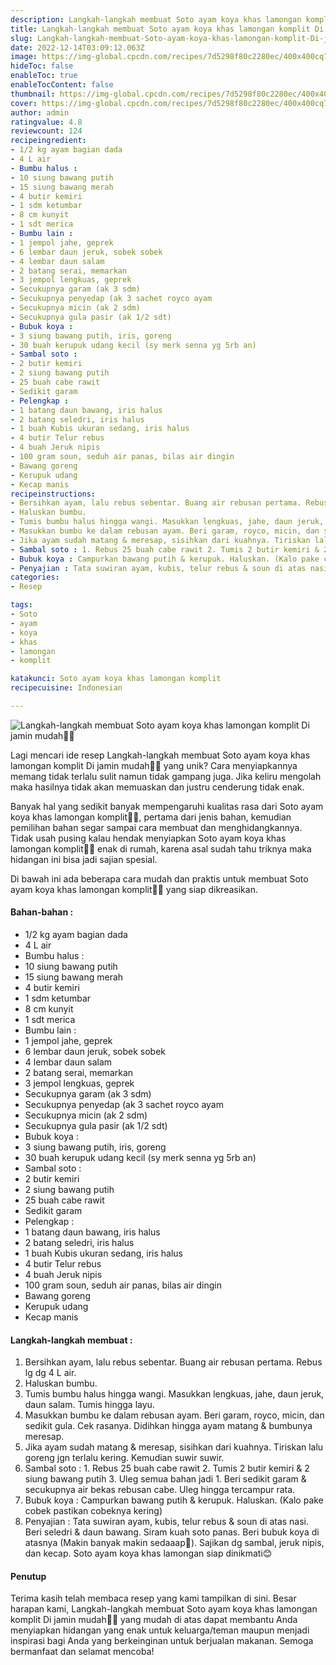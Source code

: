 ```yaml
---
description: Langkah-langkah membuat Soto ayam koya khas lamongan komplit Di jamin mudah"
title: Langkah-langkah membuat Soto ayam koya khas lamongan komplit Di jamin mudah
slug: Langkah-langkah-membuat-Soto-ayam-koya-khas-lamongan-komplit-Di-jamin-mudah
date: 2022-12-14T03:09:12.063Z
image: https://img-global.cpcdn.com/recipes/7d5298f80c2280ec/400x400cq70/photo.jpg
hideToc: false
enableToc: true
enableTocContent: false
thumbnail: https://img-global.cpcdn.com/recipes/7d5298f80c2280ec/400x400cq70/photo.jpg
cover: https://img-global.cpcdn.com/recipes/7d5298f80c2280ec/400x400cq70/photo.jpg
author: admin
ratingvalue: 4.8
reviewcount: 124
recipeingredient:
- 1/2 kg ayam bagian dada
- 4 L air
- Bumbu halus :
- 10 siung bawang putih
- 15 siung bawang merah
- 4 butir kemiri
- 1 sdm ketumbar
- 8 cm kunyit
- 1 sdt merica
- Bumbu lain :
- 1 jempol jahe, geprek
- 6 lembar daun jeruk, sobek sobek
- 4 lembar daun salam
- 2 batang serai, memarkan
- 3 jempol lengkuas, geprek
- Secukupnya garam (ak 3 sdm)
- Secukupnya penyedap (ak 3 sachet royco ayam
- Secukupnya micin (ak 2 sdm)
- Secukupnya gula pasir (ak 1/2 sdt)
- Bubuk koya :
- 3 siung bawang putih, iris, goreng
- 30 buah kerupuk udang kecil (sy merk senna yg 5rb an)
- Sambal soto :
- 2 butir kemiri
- 2 siung bawang putih
- 25 buah cabe rawit
- Sedikit garam
- Pelengkap :
- 1 batang daun bawang, iris halus
- 2 batang seledri, iris halus
- 1 buah Kubis ukuran sedang, iris halus
- 4 butir Telur rebus
- 4 buah Jeruk nipis
- 100 gram soun, seduh air panas, bilas air dingin
- Bawang goreng
- Kerupuk udang
- Kecap manis
recipeinstructions:
- Bersihkan ayam, lalu rebus sebentar. Buang air rebusan pertama. Rebus lg dg 4 L air.
- Haluskan bumbu.
- Tumis bumbu halus hingga wangi. Masukkan lengkuas, jahe, daun jeruk, daun salam. Tumis hingga layu.
- Masukkan bumbu ke dalam rebusan ayam. Beri garam, royco, micin, dan sedikit gula. Cek rasanya. Didihkan hingga ayam matang & bumbunya meresap.
- Jika ayam sudah matang & meresap, sisihkan dari kuahnya. Tiriskan lalu goreng jgn terlalu kering. Kemudian suwir suwir.
- Sambal soto : 1. Rebus 25 buah cabe rawit 2. Tumis 2 butir kemiri & 2 siung bawang putih 3. Uleg semua bahan jadi 1. Beri sedikit garam & secukupnya air bekas rebusan cabe. Uleg hingga tercampur rata.
- Bubuk koya : Campurkan bawang putih & kerupuk. Haluskan. (Kalo pake cobek pastikan cobeknya kering)
- Penyajian : Tata suwiran ayam, kubis, telur rebus & soun di atas nasi. Beri seledri & daun bawang. Siram kuah soto panas. Beri bubuk koya di atasnya (Makin banyak makin sedaaap🤤). Sajikan dg sambal, jeruk nipis, dan kecap. Soto ayam koya khas lamongan siap dinikmati😊
categories:
- Resep

tags:
- Soto
- ayam
- koya
- khas
- lamongan
- komplit

katakunci: Soto ayam koya khas lamongan komplit
recipecuisine: Indonesian

---
```


![Langkah-langkah membuat Soto ayam koya khas lamongan komplit Di jamin mudah👩‍🍳](https://img-global.cpcdn.com/recipes/7d5298f80c2280ec/400x400cq70/photo.jpg)

Lagi mencari ide resep Langkah-langkah membuat Soto ayam koya khas lamongan komplit Di jamin mudah👩‍🍳 yang unik? Cara menyiapkannya memang tidak terlalu sulit namun tidak gampang juga. Jika keliru mengolah maka hasilnya tidak akan memuaskan dan justru cenderung tidak enak.

Banyak hal yang sedikit banyak mempengaruhi kualitas rasa dari Soto ayam koya khas lamongan komplit👩‍🍳, pertama dari jenis bahan, kemudian pemilihan bahan segar sampai cara membuat dan menghidangkannya. Tidak usah pusing kalau hendak menyiapkan Soto ayam koya khas lamongan komplit👩‍🍳 enak di rumah, karena asal sudah tahu triknya maka hidangan ini bisa jadi sajian spesial.

Di bawah ini ada beberapa cara mudah dan praktis untuk membuat Soto ayam koya khas lamongan komplit👩‍🍳 yang siap dikreasikan.

<!--inarticleads1-->

#### Bahan-bahan :

- 1/2 kg ayam bagian dada
- 4 L air
- Bumbu halus :
- 10 siung bawang putih
- 15 siung bawang merah
- 4 butir kemiri
- 1 sdm ketumbar
- 8 cm kunyit
- 1 sdt merica
- Bumbu lain :
- 1 jempol jahe, geprek
- 6 lembar daun jeruk, sobek sobek
- 4 lembar daun salam
- 2 batang serai, memarkan
- 3 jempol lengkuas, geprek
- Secukupnya garam (ak 3 sdm)
- Secukupnya penyedap (ak 3 sachet royco ayam
- Secukupnya micin (ak 2 sdm)
- Secukupnya gula pasir (ak 1/2 sdt)
- Bubuk koya :
- 3 siung bawang putih, iris, goreng
- 30 buah kerupuk udang kecil (sy merk senna yg 5rb an)
- Sambal soto :
- 2 butir kemiri
- 2 siung bawang putih
- 25 buah cabe rawit
- Sedikit garam
- Pelengkap :
- 1 batang daun bawang, iris halus
- 2 batang seledri, iris halus
- 1 buah Kubis ukuran sedang, iris halus
- 4 butir Telur rebus
- 4 buah Jeruk nipis
- 100 gram soun, seduh air panas, bilas air dingin
- Bawang goreng
- Kerupuk udang
- Kecap manis

<!--inarticleads2-->

#### Langkah-langkah membuat :

1. Bersihkan ayam, lalu rebus sebentar. Buang air rebusan pertama. Rebus lg dg 4 L air.
1. Haluskan bumbu.
1. Tumis bumbu halus hingga wangi. Masukkan lengkuas, jahe, daun jeruk, daun salam. Tumis hingga layu.
1. Masukkan bumbu ke dalam rebusan ayam. Beri garam, royco, micin, dan sedikit gula. Cek rasanya. Didihkan hingga ayam matang & bumbunya meresap.
1. Jika ayam sudah matang & meresap, sisihkan dari kuahnya. Tiriskan lalu goreng jgn terlalu kering. Kemudian suwir suwir.
1. Sambal soto : 1. Rebus 25 buah cabe rawit 2. Tumis 2 butir kemiri & 2 siung bawang putih 3. Uleg semua bahan jadi 1. Beri sedikit garam & secukupnya air bekas rebusan cabe. Uleg hingga tercampur rata.
1. Bubuk koya : Campurkan bawang putih & kerupuk. Haluskan. (Kalo pake cobek pastikan cobeknya kering)
1. Penyajian : Tata suwiran ayam, kubis, telur rebus & soun di atas nasi. Beri seledri & daun bawang. Siram kuah soto panas. Beri bubuk koya di atasnya (Makin banyak makin sedaaap🤤). Sajikan dg sambal, jeruk nipis, dan kecap. Soto ayam koya khas lamongan siap dinikmati😊

#### Penutup

Terima kasih telah membaca resep yang kami tampilkan di sini. Besar harapan kami, Langkah-langkah membuat Soto ayam koya khas lamongan komplit Di jamin mudah👩‍🍳 yang mudah di atas dapat membantu Anda menyiapkan hidangan yang enak untuk keluarga/teman maupun menjadi inspirasi bagi Anda yang berkeinginan untuk berjualan makanan. Semoga bermanfaat dan selamat mencoba!